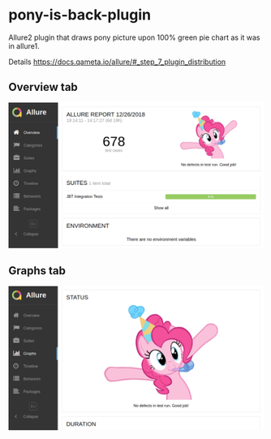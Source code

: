 # pony-is-back-plugin
Allure2 plugin that draws pony picture upon 100% green pie chart  as it was in allure1.

Details https://docs.qameta.io/allure/#_step_7_plugin_distribution

## Overview tab

![Overview tab](overview_screen.png?raw=true "Overview tab")

## Graphs tab

![Graphs tab](graphs_screen.png?raw=true "Graphs tab")
